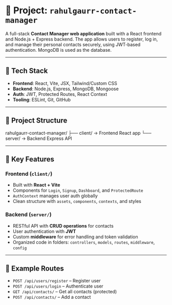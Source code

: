 # 📁 Project: `rahulgaurr-contact-manager`

A full-stack **Contact Manager web application** built with a React frontend and Node.js + Express backend. The app allows users to register, log in, and manage their personal contacts securely, using JWT-based authentication. MongoDB is used as the database.

---

## 🔧 Tech Stack

- **Frontend**: React, Vite, JSX, Tailwind/Custom CSS  
- **Backend**: Node.js, Express, MongoDB, Mongoose  
- **Auth**: JWT, Protected Routes, React Context  
- **Tooling**: ESLint, Git, GitHub

---

## 📂 Project Structure

rahulgaurr-contact-manager/
├── client/ → Frontend React app
└── server/ → Backend Express API


---

## 🧩 Key Features

### Frontend (`client/`)
- Built with **React + Vite**
- Components for `Login`, `Signup`, `Dashboard`, and `ProtectedRoute`
- `AuthContext` manages user auth globally
- Clean structure with `assets`, `components`, `contexts`, and styles

### Backend (`server/`)
- RESTful API with **CRUD operations** for contacts
- User authentication with **JWT**
- Custom **middleware** for error handling and token validation
- Organized code in folders: `controllers`, `models`, `routes`, `middleware`, `config`

---

## 📌 Example Routes

- `POST /api/users/register` – Register user  
- `POST /api/users/login` – Authenticate user  
- `GET /api/contacts/` – Get all contacts (protected)  
- `POST /api/contacts/` – Add a contact  


